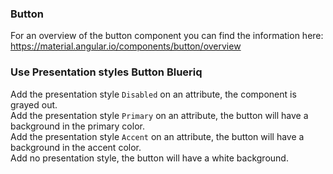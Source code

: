 ### Button
For an overview of the button component you can find the information here: https://material.angular.io/components/button/overview

### Use Presentation styles Button Blueriq
Add the presentation style `Disabled` on an attribute, the component is grayed out.  
Add the presentation style `Primary` on an attribute, the button will have a background in the primary color.  
Add the presentation style `Accent` on an attribute, the button will have a background in the accent color.  
Add no presentation style, the button will have a white background.  
